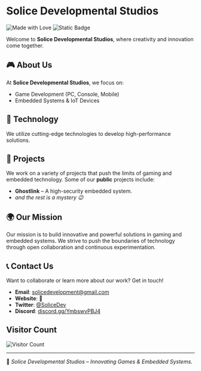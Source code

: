 # Solice Developmental Studios

![Made with Love](https://img.shields.io/badge/Made%20with-%E2%9D%A4-red)
![Static Badge](https://img.shields.io/badge/made%20by-duckk%20%26%20hazz-blue)

Welcome to **Solice Developmental Studios**, where creativity and innovation come together.

## 🎮 About Us
At **Solice Developmental Studios**, we focus on:
- Game Development (PC, Console, Mobile)
- Embedded Systems & IoT Devices

## 🔧 Technology
We utilize cutting-edge technologies to develop high-performance solutions.

## 📂 Projects
We work on a variety of projects that push the limits of gaming and embedded technology. Some of our **public** projects include:
- **Ghostlink** – A high-security embedded system.
- *and the rest is a mystery 😉*

## 🌍 Our Mission
Our mission is to build innovative and powerful solutions in gaming and embedded systems. We strive to push the boundaries of technology through open collaboration and continuous experimentation.

## 📞 Contact Us
Want to collaborate or learn more about our work? Get in touch!
- **Email**: solicedevelopment@gmail.com
- **Website**: 👀
- **Twitter**: [@SoliceDev](https://twitter.com/SoliceDev)
- **Discord**: [discord.gg/YmbswvPBJ4](https://discord.gg/YmbswvPBJ4)

## Visitor Count
![Visitor Count](https://profile-counter.glitch.me/Solice-Developmental-Studios/count.svg)

---
📌 *Solice Developmental Studios – Innovating Games & Embedded Systems.*

